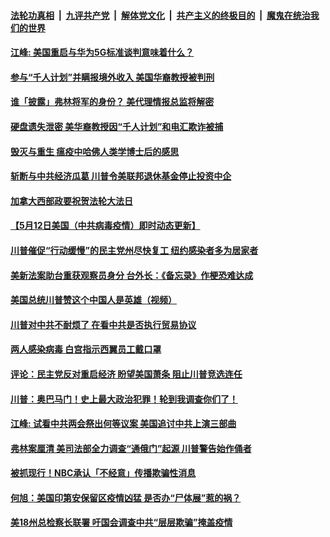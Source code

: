 

####  [法轮功真相](../../../../basic/blob/master/README.md?t=05130701) &nbsp;|&nbsp; [九评共产党](../../../../9ping.md/blob/master/README.md?t=05130701) &nbsp;|&nbsp; [解体党文化](../../../../jtdwh.md/blob/master/README.md?t=05130701)  &nbsp;|&nbsp; [共产主义的终极目的](../../../../gczydzjmd.md/blob/master/README.md?t=05130701) &nbsp;|&nbsp; [魔鬼在统治我们的世界](../../../../mgztzwmdsj.md/blob/master/README.md?t=05130701) 

#### [江峰: 美国重启与华为5G标准谈判意味着什么？](../pages/soh6/378013.md?t=05130701) 
#### [参与“千人计划”并瞒报境外收入 美国华裔教授被判刑](../pages/soh6/378007.md?t=05130701) 
#### [谁「披露」弗林将军的身份？ 美代理情报总监将解密](../pages/soh6/377989.md?t=05130701) 
#### [硬盘遗失泄密 美华裔教授因“千人计划”和电汇欺诈被捕  ](../pages/soh6/377947.md?t=05130701) 
#### [毁灭与重生 瘟疫中哈佛人类学博士后的感思](../pages/soh6/377917.md?t=05130701) 
#### [斩断与中共经济瓜葛 川普令美联邦退休基金停止投资中企](../pages/soh6/377926.md?t=05130701) 
#### [加拿大西部政要祝贺法轮大法日](../pages/soh6/377923.md?t=05130701) 
#### [【5月12日美国（中共病毒疫情）即时动态更新】](../pages/soh6/377896.md?t=05130701) 
#### [川普催促“行动缓慢”的民主党州尽快复工  纽约感染者多为居家者](../pages/soh6/377587.md?t=05130701) 
#### [美新法案助台重获观察员身分 台外长：《备忘录》作梗恐难达成](../pages/soh6/377668.md?t=05130701) 
#### [美国总统川普赞这个中国人是英雄（视频）](../pages/soh6/377656.md?t=05130701) 
#### [川普对中共不耐烦了 在看中共是否执行贸易协议](../pages/soh6/377647.md?t=05130701) 
#### [两人感染病毒 白宫指示西翼员工戴口罩](../pages/soh6/377632.md?t=05130701) 
#### [评论：民主党反对重启经济 盼望美国萧条 阻止川普竞选连任](../pages/soh6/377593.md?t=05130701) 
#### [川普：奥巴马门！史上最大政治犯罪！轮到我调查你们了！](../pages/soh6/377485.md?t=05130701) 
#### [江峰: 试看中共两会祭出何等议案  美国追讨中共上演三部曲 ](../pages/soh6/377536.md?t=05130701) 
#### [弗林案厘清 美司法部全力调查“通俄门”起源 川普警告始作俑者 ](../pages/soh6/377521.md?t=05130701) 
#### [被抓现行！NBC承认「不经意」传播欺骗性消息](../pages/soh6/377518.md?t=05130701) 
#### [何旭：美国印第安保留区疫情凶猛 是否办“尸体展”惹的祸？](../pages/soh6/377491.md?t=05130701) 
#### [美18州总检察长联署 吁国会调查中共“层层欺骗”掩盖疫情](../pages/soh6/377473.md?t=05130701) 
